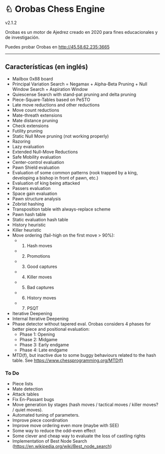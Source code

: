# ♘ Orobas Chess Engine
v2.1.2

Orobas es un motor de Ajedrez creado en 2020 para fines educacionales y de investigación.

Puedes probar Orobas en http://45.58.62.235:3665

--------------
## Características (en inglés)
* Mailbox 0x88 board
* Principal Variation Search = Negamax + Alpha-Beta Pruning + Null Window Search + Aspiration Window
* Quiescense Search with stand-pat pruning and delta pruning
* Piece-Square-Tables based on PeSTO
* Late move reductions and other reductions
* Move count reductions
* Mate-threath extensions
* Mate distance pruning
* Check extensions
* Futility pruning
* Static Null Move pruning (not working properly)
* Razoring
* Lazy evaluation
* Extended Null-Move Reductions
* Safe Mobility evaluation
* Center-control evaluation
* Pawn Shield evaluation
* Evaluation of some common patterns (rook trapped by a king, developing a bishop in front of pawn, etc.)
* Evaluation of king being attacked
* Passers evaluation
* Space gain evaluation
* Pawn structure analysis
* Zobrist hashing
* Transposition table with always-replace scheme
* Pawn hash table
* Static evaluation hash table
* History heuristic
* Killer heuristic
* Move ordering (fail-high on the first move > 90%):
  * 1) Hash moves
  * 2) Promotions
  * 3) Good captures
  * 4) Killer moves
  * 5) Bad captures
  * 6) History moves
  * 7) PSQT
* Iterative Deepening
* Internal Iterative Deepening
* Phase detector without tapered eval. Orobas considers 4 phases for better piece and positional evaluation:
  * Phase 1: Opening
  * Phase 2: Midgame
  * Phase 3: Early endgame
  * Phase 4: Late endgame
* MTD(f), but inactive due to some buggy behaviours related to the hash table. See https://www.chessprogramming.org/MTD(f)

### To Do
* Piece lists
* Mate detection
* Attack tables
* Fix En-Passant bugs
* Move generation by stages (hash moves / tactical moves / killer moves? / quiet moves).
* Automated tuning of parameters.
* Improve piece coordination
* Improve move ordering even more (maybe with SEE)
* Some way to reduce the odd-even effect
* Some clever and cheap way to evaluate the loss of castling rights
* Implementation of Best Node Search (https://en.wikipedia.org/wiki/Best_node_search)
